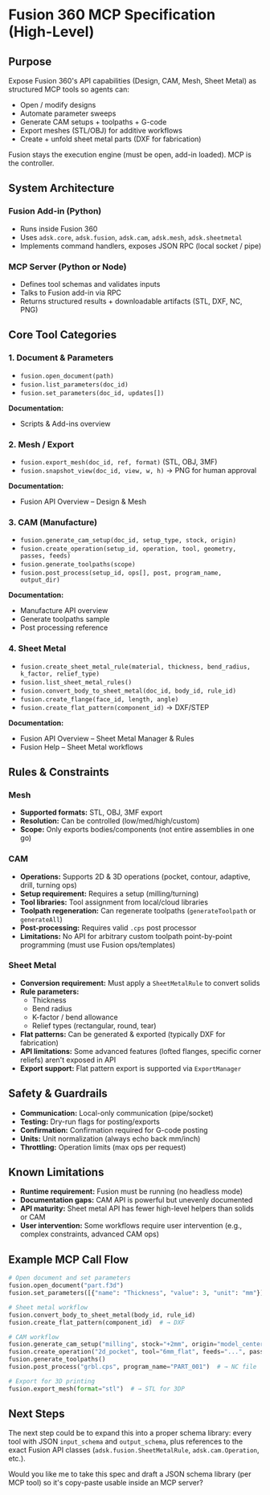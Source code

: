 # Fusion 360 MCP Specification (High-Level)

## Purpose

Expose Fusion 360's API capabilities (Design, CAM, Mesh, Sheet Metal) as structured MCP tools so agents can:

- Open / modify designs
- Automate parameter sweeps
- Generate CAM setups + toolpaths + G-code
- Export meshes (STL/OBJ) for additive workflows
- Create + unfold sheet metal parts (DXF for fabrication)

Fusion stays the execution engine (must be open, add-in loaded). MCP is the controller.

## System Architecture

### Fusion Add-in (Python)

- Runs inside Fusion 360
- Uses `adsk.core`, `adsk.fusion`, `adsk.cam`, `adsk.mesh`, `adsk.sheetmetal`
- Implements command handlers, exposes JSON RPC (local socket / pipe)

### MCP Server (Python or Node)

- Defines tool schemas and validates inputs
- Talks to Fusion add-in via RPC
- Returns structured results + downloadable artifacts (STL, DXF, NC, PNG)

## Core Tool Categories

### 1. Document & Parameters

- `fusion.open_document(path)`
- `fusion.list_parameters(doc_id)`
- `fusion.set_parameters(doc_id, updates[])`

**Documentation:**
- Scripts & Add-ins overview

### 2. Mesh / Export

- `fusion.export_mesh(doc_id, ref, format)` (STL, OBJ, 3MF)
- `fusion.snapshot_view(doc_id, view, w, h)` → PNG for human approval

**Documentation:**
- Fusion API Overview – Design & Mesh

### 3. CAM (Manufacture)

- `fusion.generate_cam_setup(doc_id, setup_type, stock, origin)`
- `fusion.create_operation(setup_id, operation, tool, geometry, passes, feeds)`
- `fusion.generate_toolpaths(scope)`
- `fusion.post_process(setup_id, ops[], post, program_name, output_dir)`

**Documentation:**
- Manufacture API overview
- Generate toolpaths sample
- Post processing reference

### 4. Sheet Metal

- `fusion.create_sheet_metal_rule(material, thickness, bend_radius, k_factor, relief_type)`
- `fusion.list_sheet_metal_rules()`
- `fusion.convert_body_to_sheet_metal(doc_id, body_id, rule_id)`
- `fusion.create_flange(face_id, length, angle)`
- `fusion.create_flat_pattern(component_id)` → DXF/STEP

**Documentation:**
- Fusion API Overview – Sheet Metal Manager & Rules
- Fusion Help – Sheet Metal workflows

## Rules & Constraints

### Mesh

- **Supported formats:** STL, OBJ, 3MF export
- **Resolution:** Can be controlled (low/med/high/custom)
- **Scope:** Only exports bodies/components (not entire assemblies in one go)

### CAM

- **Operations:** Supports 2D & 3D operations (pocket, contour, adaptive, drill, turning ops)
- **Setup requirement:** Requires a setup (milling/turning)
- **Tool libraries:** Tool assignment from local/cloud libraries
- **Toolpath regeneration:** Can regenerate toolpaths (`generateToolpath` or `generateAll`)
- **Post-processing:** Requires valid `.cps` post processor
- **Limitations:** No API for arbitrary custom toolpath point-by-point programming (must use Fusion ops/templates)

### Sheet Metal

- **Conversion requirement:** Must apply a `SheetMetalRule` to convert solids
- **Rule parameters:**
  - Thickness
  - Bend radius
  - K-factor / bend allowance
  - Relief types (rectangular, round, tear)
- **Flat patterns:** Can be generated & exported (typically DXF for fabrication)
- **API limitations:** Some advanced features (lofted flanges, specific corner reliefs) aren't exposed in API
- **Export support:** Flat pattern export is supported via `ExportManager`

## Safety & Guardrails

- **Communication:** Local-only communication (pipe/socket)
- **Testing:** Dry-run flags for posting/exports
- **Confirmation:** Confirmation required for G-code posting
- **Units:** Unit normalization (always echo back mm/inch)
- **Throttling:** Operation limits (max ops per request)

## Known Limitations

- **Runtime requirement:** Fusion must be running (no headless mode)
- **Documentation gaps:** CAM API is powerful but unevenly documented
- **API maturity:** Sheet metal API has fewer high-level helpers than solids or CAM
- **User intervention:** Some workflows require user intervention (e.g., complex constraints, advanced CAM ops)

## Example MCP Call Flow

```python
# Open document and set parameters
fusion.open_document("part.f3d")
fusion.set_parameters([{"name": "Thickness", "value": 3, "unit": "mm"}])

# Sheet metal workflow
fusion.convert_body_to_sheet_metal(body_id, rule_id)
fusion.create_flat_pattern(component_id)  # → DXF

# CAM workflow
fusion.generate_cam_setup("milling", stock="+2mm", origin="model_center")
fusion.create_operation("2d_pocket", tool="6mm_flat", feeds="...", passes="...")
fusion.generate_toolpaths()
fusion.post_process("grbl.cps", program_name="PART_001")  # → NC file

# Export for 3D printing
fusion.export_mesh(format="stl")  # → STL for 3DP
```

## Next Steps

The next step could be to expand this into a proper schema library: every tool with JSON `input_schema` and `output_schema`, plus references to the exact Fusion API classes (`adsk.fusion.SheetMetalRule`, `adsk.cam.Operation`, etc.).

Would you like me to take this spec and draft a JSON schema library (per MCP tool) so it's copy-paste usable inside an MCP server?